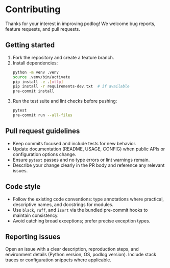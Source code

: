 # Contributing

Thanks for your interest in improving podlog! We welcome bug reports, feature requests, and pull requests.

## Getting started

1. Fork the repository and create a feature branch.
2. Install dependencies:
   ```bash
   python -m venv .venv
   source .venv/bin/activate
   pip install -e .[otlp]
   pip install -r requirements-dev.txt  # if available
   pre-commit install
   ```
3. Run the test suite and lint checks before pushing:
   ```bash
   pytest
   pre-commit run --all-files
   ```

## Pull request guidelines

- Keep commits focused and include tests for new behavior.
- Update documentation (README, USAGE, CONFIG) when public APIs or configuration options change.
- Ensure `pytest` passes and no type errors or lint warnings remain.
- Describe your change clearly in the PR body and reference any relevant issues.

## Code style

- Follow the existing code conventions: type annotations where practical, descriptive names, and docstrings for modules.
- Use `black`, `ruff`, and `isort` via the bundled pre-commit hooks to maintain consistency.
- Avoid catching broad exceptions; prefer precise exception types.

## Reporting issues

Open an issue with a clear description, reproduction steps, and environment details (Python version, OS, podlog version). Include
stack traces or configuration snippets where applicable.
